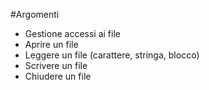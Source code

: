 #Argomenti

- Gestione accessi ai file
 - Aprire un file
 - Leggere un file (carattere, stringa, blocco)
 - Scrivere un file
 - Chiudere un file
